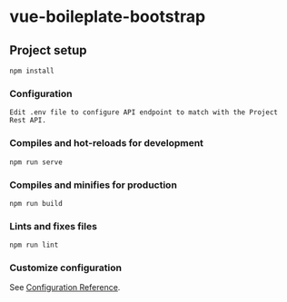 # vue-boileplate-bootstrap

## Project setup
```
npm install
```
### Configuration
```
Edit .env file to configure API endpoint to match with the Project Rest API.
```

### Compiles and hot-reloads for development
```
npm run serve
```

### Compiles and minifies for production
```
npm run build
```

### Lints and fixes files
```
npm run lint
```

### Customize configuration
See [Configuration Reference](https://cli.vuejs.org/config/).

